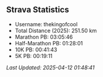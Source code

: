 


## Strava Statistics

- Username: thekingofcool
- Total Distance (2025): 251.50 km
- Marathon PB: 03:05:46
- Half-Marathon PB: 01:28:01
- 10K PB: 00:41:43
- 5K PB: 00:19:11

*Last Updated: 2025-04-12 01:48:41*
